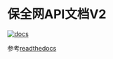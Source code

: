 # 保全网API文档V2

[![docs](https://readthedocs.org/projects/docs/badge/?version=latest)](https://docs.baoquan.com/projects/v2/zh-cn/latest/)

参考[readthedocs](https://docs.baoquan.com/projects/v2/zh-cn/latest/)

